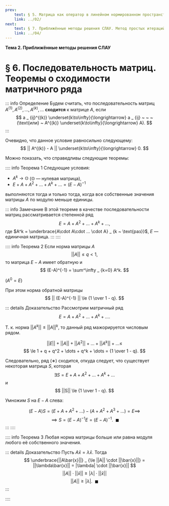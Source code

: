 ```yaml
---
prev:
    text: § 5. Матрица как оператор в линейном нормированном пространстве. Нормы матрицы
    link: ../02/
next:
    text: § 7. Приближённые методы решения СЛАУ. Метод простых итераций
    link: ../04/
---
```


**Тема 2. Приближённые методы решения СЛАУ**

# § 6. Последовательность матриц. Теоремы о сходимости матричного ряда

::: info Определение
Будем считать, что последовательность матриц $A^{(1)}, A^{(2)}, ..., A^{(k)}, ...$ **сходится** к матрице $A$, если
$$ a _ {ij}^{(k)} \underset{k\to\infty}{\longrightarrow} a _ {ij} ~ ~ ~ (\text{или} ~ A^{(k)} \underset{k\to\infty}{\longrightarrow} A). $$
:::

Очевидно, что данное условие равносильно следующему:
$$ || A^{(k)} - A || \underset{k\to\infty}{\longrightarrow} 0. $$

Можно показать, что справедливы следующие теоремы:

:::: info Теорема 1
Следующие условия:
* $A^k \to \mathbb{O}$ ($\mathbb{O}$ — нулевая матрица),
* $E + A + A^2 + \dots + A^k + \dots = (E-A)^{-1}$

выполняются тогда и только тогда, когда все собственные значения матрицы $A$ по модулю меньше единицы.

::: info Замечание
В этой теореме в качестве последовательности матриц рассматривается степенной ряд
$$ E = A + A^2 + \dots + A^k + \dots, $$
где $A^k = \underbrace{A\cdot A\cdot ... \cdot A} _ {k ~ \text{раз}}$, $E$ — единичная матрица.
:::
::::

:::: info Теорема 2
Если норма матрицы $A$
$$ ||A|| \le q \lt 1, $$
то матрица $E-A$ имеет обратную и
$$ (E-A)^{-1} = \sum^\infty _ {k=0} A^k. $$

$(A^0 = E)$

При этом норма обратной матрицы
$$ || (E-A)^{-1} || \le {1 \over 1 - q}. $$

::: details Доказательство
Рассмотрим матричный ряд
$$ E = A + A^2 + \dots + A^k + \dots. \tag{∗} $$

Т. к. норма $||A^k|| \le ||A||^k$, то данный ряд мажорируется числовым рядом.

$$
||E|| + ||A|| + ||A^2|| + \dots + ||A^k|| + \dots \le $$
$$ \le 1 + q + q^2 + \dots + q^k + \dots = {1 \over 1 - q}.
$$

Следовательно, ряд $(∗)$ сходится, откуда следует, что существует некоторая матрица $S$, которая
$$
\exists S = E + A + A^2 + \dots + A^k + \dots
$$
и
$$
||S|| \le {1 \over 1 - q}.
$$

Умножим $S$ на $E-A$ слева:

$$
(E-A)S = (E+A+A^2+\dots) - (A+A^2+A^3+\dots) = E \implies $$
$$\implies S = (E-A)^{-1}E = (E-A)^{-1}. ~ ~ \blacksquare
$$
:::
::::


:::: info Теорема 3
Любая норма матрицы больше или равна модуля любого её собственного значения.

::: details Доказательство
Пусть $A\bar{x} = \lambda\bar{x}$. Тогда
$$
\underbrace{||A\bar{x}||} _ {\le ||A|| \cdot ||\bar{x}||} = ||\lambda\bar{x}|| = |\lambda| \cdot ||\bar{x}||
$$
$$
||A|| \cdot ||\bar{x}|| \ge |\lambda| \cdot ||\bar{x}||
$$
$$
||A|| \ge |\lambda|. ~ ~ \blacksquare
$$
:::

::::